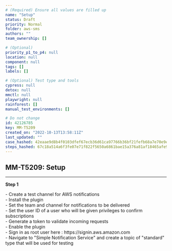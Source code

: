 ```yaml
---
# (Required) Ensure all values are filled up
name: "Setup"
status: Draft
priority: Normal
folder: aws-sms
authors: ""
team_ownership: []

# (Optional)
priority_p1_to_p4: null
location: null
component: null
tags: []
labels: []

# (Optional) Test type and tools
cypress: null
detox: null
mmctl: null
playwright: null
rainforest: []
manual_test_environments: []

# Do not change
id: 42126785
key: MM-T5209
created_on: "2022-10-13T13:58:11Z"
last_updated: ""
case_hashed: 42eaae9d8b4f0103dfef67ecb36d61ca97766b36bf21fefb68a7e70e9e25d48ffcd4bef000be099ba3a0569b00fed9d5
steps_hashed: 67c18a514a6f3fe07e71f822f5650a6861bae15a376a81af18465afe9a9ba0b053376804b0c3d1f44fc3bfdd819dbcf9
---
```


<!-- (Auto-generated) Based on frontmatter's "key" and "name" -->

## MM-T5209: Setup

---

**Step 1**

\- Create a test channel for AWS notifications\
\- Install the plugin\
\- Set the team and channel for notifications to be delivered\
\- Set the user ID of a user who will be given privileges to confirm subscriptions\
\- Generate a token to validate incoming requests\
\- Enable the plugin\
\- Sign in as root user here : https\://signin.aws.amazon.com\
\- Navigate to "Simple Notification Service" and create a topic of "standard" type that will be used for testing
